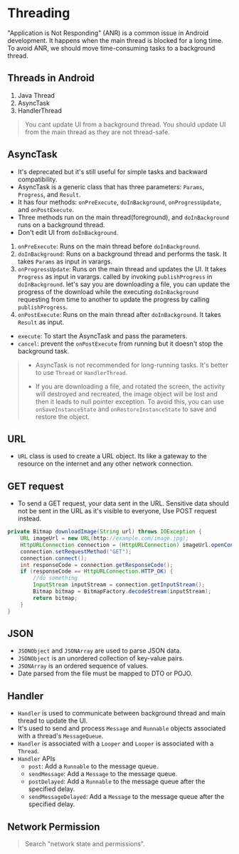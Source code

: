 # Threading

"Application is Not Responding" (ANR) is a common issue in Android development. It happens when the main thread is blocked for a long time. To avoid ANR, we should move time-consuming tasks to a background thread.

## Threads in Android

1. Java Thread
2. AsyncTask
3. HandlerThread

> You cant update UI from a background thread. You should update UI from the main thread as they are not thread-safe.

## AsyncTask

- It's deprecated but it's still useful for simple tasks and backward compatibility.
- AsyncTask is a generic class that has three parameters: `Params`, `Progress`, and `Result`.
- It has four methods: `onPreExecute`, `doInBackground`, `onProgressUpdate`, and `onPostExecute`.
- Three methods run on the main thread(foreground), and `doInBackground` runs on a background thread.
- Don't edit UI from `doInBackground`.

1. `onPreExecute`: Runs on the main thread before `doInBackground`.
2. `doInBackground`: Runs on a background thread and performs the task. It takes `Params` as input in varargs.
3. `onProgressUpdate`: Runs on the main thread and updates the UI. It takes `Progress` as input in varargs. called by invoking `publishProgress` in `doInBackground`. let's say you are downloading a file, you can update the progress of the download while the executing `doInBackground` requesting from time to another to update the progress by calling `publishProgress`.
4. `onPostExecute`: Runs on the main thread after `doInBackground`. It takes `Result` as input.

- `execute`: To start the AsyncTask and pass the parameters.
- `cancel`: prevent the `onPostExecute` from running but it doesn't stop the background task.

> - AsyncTask is not recommended for long-running tasks. It's better to use `Thread` or `HandlerThread`.
>
> - If you are downloading a file, and rotated the screen, the activity will destroyed and recreated, the image object will be lost and then it leads to null pointer exception. To avoid this, you can use `onSaveInstanceState` and `onRestoreInstanceState` to save and restore the object.

## URL

- `URL` class is used to create a URL object. Its like a gateway to the resource on the internet and any other network connection.

## GET request

- To send a GET request, your data sent in the URL. Sensitive data should not be sent in the URL as it's visible to everyone, Use POST request instead.

```java
private Bitmap downloadImage(String url) throws IOException {
    URL imageUrl = new URL(http://example.com/image.jpg);
    HttpURLConnection connection = (HttpURLConnection) imageUrl.openConnection();
    connection.setRequestMethod("GET");
    connection.connect();
    int responseCode = connection.getResponseCode();
    if (responseCode == HttpURLConnection.HTTP_OK) {
        //do something
        InputStream inputStream = connection.getInputStream();
        Bitmap bitmap = BitmapFactory.decodeStream(inputStream);
        return bitmap;
    }
}
```

## JSON

- `JSONObject` and `JSONArray` are used to parse JSON data.
- `JSONObject` is an unordered collection of key-value pairs.
- `JSONArray` is an ordered sequence of values.
- Date parsed from the file must be mapped to DTO or POJO.

## Handler

- `Handler` is used to communicate between background thread and main thread to update the UI.
- It's used to send and process `Message` and `Runnable` objects associated with a thread's `MessageQueue`.
- `Handler` is associated with a `Looper` and `Looper` is associated with a `Thread`.
- `Handler` APIs
  - `post`: Add a `Runnable` to the message queue.
  - `sendMessage`: Add a `Message` to the message queue.
  - `postDelayed`: Add a `Runnable` to the message queue after the specified delay.
  - `sendMessageDelayed`: Add a `Message` to the message queue after the specified delay.

## Network Permission

<uses-permission android:name="android.permission.INTERNET" />

> Search "network state and permissions".
